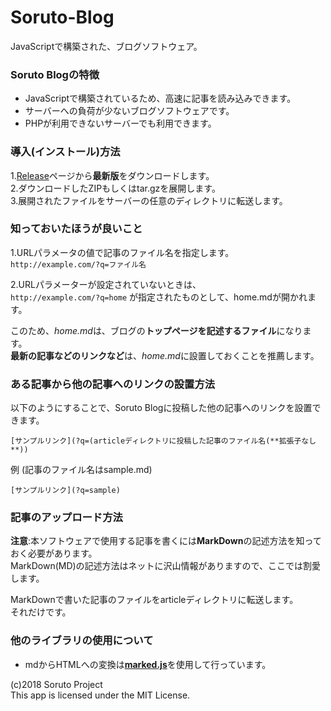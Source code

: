 # Soruto-Blog
JavaScriptで構築された、ブログソフトウェア。

### Soruto Blogの特徴
* JavaScriptで構築されているため、高速に記事を読み込みできます。
* サーバーへの負荷が少ないブログソフトウェアです。
* PHPが利用できないサーバーでも利用できます。

### 導入(インストール)方法

1.<a href="https://github.com/SorutoProject/Soruto-Blog/releases" target="_blank">Release</a>ページから**最新版**をダウンロードします。  
2.ダウンロードしたZIPもしくはtar.gzを展開します。  
3.展開されたファイルをサーバーの任意のディレクトリに転送します。

### 知っておいたほうが良いこと
1.URLパラメータの値で記事のファイル名を指定します。  
`http://example.com/?q=ファイル名`

2.URLパラメーターが設定されていないときは、  
`http://example.com/?q=home`
が指定されたものとして、home.mdが開かれます。

このため、*home.md*は、ブログの**トップページを記述するファイル**になります。  
**最新の記事などのリンクなど**は、*home.md*に設置しておくことを推薦します。

### ある記事から他の記事へのリンクの設置方法
以下のようにすることで、Soruto Blogに投稿した他の記事へのリンクを設置できます。

`[サンプルリンク](?q=(articleディレクトリに投稿した記事のファイル名(**拡張子なし**))`  

例 (記事のファイル名はsample.md)

`[サンプルリンク](?q=sample)`  

### 記事のアップロード方法
**注意**:本ソフトウェアで使用する記事を書くには**MarkDown**の記述方法を知っておく必要があります。  
MarkDown(MD)の記述方法はネットに沢山情報がありますので、ここでは割愛します。


MarkDownで書いた記事のファイルをarticleディレクトリに転送します。  
それだけです。  

### 他のライブラリの使用について
 * mdからHTMLへの変換は<a href="https://github.com/markedjs/marked" target="_blank">**marked.js**</a>を使用して行っています。
 
(c)2018 Soruto Project  
This app is licensed under the MIT License.
